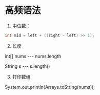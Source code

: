 # 高频语法
1. 中位数：
```Java
int mid = left + ((right - left) >> 1);
```
2. 长度

int[] nums --- nums.length

String s --- s.length()

3. 打印数组

System.out.println(Arrays.toString(nums));
